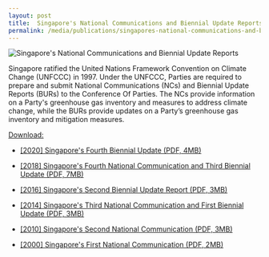 ```yaml
---
layout: post
title:  Singapore's National Communications and Biennial Update Reports
permalink: /media/publications/singapores-national-communications-and-biennial-update-reports
---
```


![Singapore's National Communications and Biennial Update Reports](/images/2020-bur.JPG "Singapore's National Communications and Biennial Update Reports")

Singapore ratified the United Nations Framework Convention on Climate Change (UNFCCC) in 1997. Under the UNFCCC, Parties are required to prepare and submit National Communications (NCs) and Biennial Update Reports (BURs) to the Conference Of Parties. The NCs provide information on a Party's greenhouse gas inventory and measures to address climate change, while the BURs provide updates on a Party’s greenhouse gas inventory and mitigation measures.

<u>Download:</u>

* [<a href="/files/docs/default-source/default-document-library/2020-singapore-fourth-biennial-report.pdf" target="_blank">[2020] Singapore's Fourth Biennial Update (PDF, 4MB)</a>](/files/docs/default-source/default-document-library/2020-singapore-fourth-biennial-report.pdf)

* [<a href="/files/docs/default-source/default-document-library/singapore's-fourth-national-communication-and-third-biennial-update-repo.pdf" target="_blank">[2018] Singapore's Fourth National Communication and Third Biennial Update (PDF, 7MB)</a>](/files/docs/default-source/default-document-library/singapore's-fourth-national-communication-and-third-biennial-update-repo.pdf)

* [<a href="/files/docs/default-source/default-document-library/singapore-second-biennial-update-report-2016.pdf" target="_blank">[2016] Singapore's Second Biennial Update Report (PDF, 3MB)</a>](/files/docs/default-source/default-document-library/singapore-second-biennial-update-report-2016.pdf)

* [<a href="/files/docs/default-source/default-document-library/singapores-third-national-communication-and-first-biennial-update-report.pdf" target="_blank">[2014] Singapore's Third National Communication and First Biennial Update (PDF, 3MB)</a>](/files/docs/default-source/default-document-library/singapores-third-national-communication-and-first-biennial-update-report.pdf)

* [<a href="/files/docs/default-source/publications/singapores-second-national-communication.pdf" target="_blank">[2010] Singapore's Second National Communication (PDF, 3MB)</a>](/files/docs/default-source/publications/singapores-second-national-communication.pdf)

* [<a href="/files/docs/default-source/default-document-library/singapores-initial-national-communication.pdf" target="_blank">[2000] Singapore's First National Communication (PDF, 2MB)</a>](/files/docs/default-source/default-document-library/singapores-initial-national-communication.pdf)

